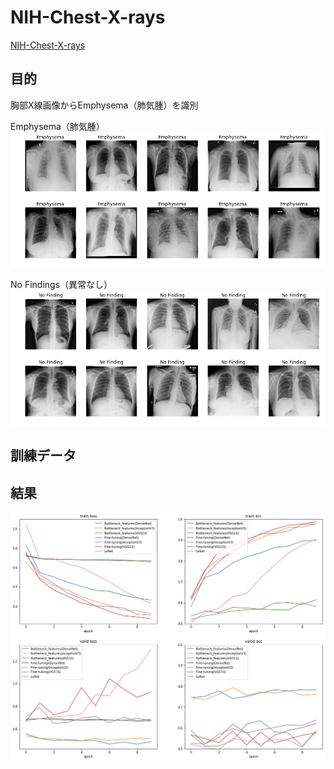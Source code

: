 # NIH-Chest-X-rays

[NIH-Chest-X-rays](https://www.kaggle.com/nih-chest-xrays/data)

## 目的
胸部X線画像からEmphysema（肺気腫）を識別

Emphysema（肺気腫）
![image](https://github.com/kento1109/NIH-Chest-X-rays/blob/master/Emphysema.png)

No Findings（異常なし）
![image](https://github.com/kento1109/NIH-Chest-X-rays/blob/master/No%20Finding.png)

## 訓練データ

## 結果
![image](https://github.com/kento1109/NIH-Chest-X-rays/blob/master/summary.png)
